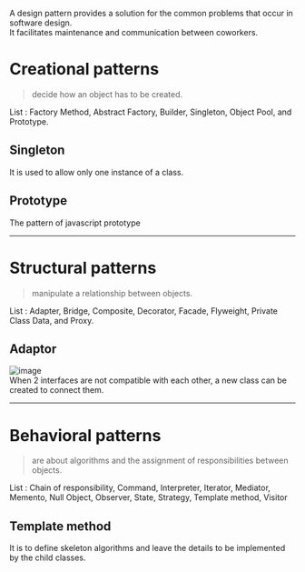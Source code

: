A design pattern provides a solution for the common problems that occur in software design.<br>
It facilitates maintenance and communication between coworkers.

# Creational patterns
>decide how an object has to be created.<br>

List : Factory Method, Abstract Factory, Builder, Singleton, Object Pool, and Prototype. 

## Singleton
It is used to allow only one instance of a class.

## Prototype
The pattern of javascript prototype

---
# Structural patterns
>manipulate a relationship between objects.<br>

List : Adapter, Bridge, Composite, Decorator, Facade, Flyweight, Private Class Data, and Proxy.

## Adaptor
![image](https://user-images.githubusercontent.com/67142421/178671279-5239da73-796e-48cd-b44e-ef2dd7e21ee1.png)<br>
When 2 interfaces are not compatible with each other, a new class can be created to connect them.

---
# Behavioral patterns
>are about algorithms and the assignment of responsibilities between objects.<br>

List : Chain of responsibility, Command, Interpreter, Iterator, Mediator, Memento, Null Object, Observer, State, Strategy, Template method, Visitor 

## Template method
It is to define skeleton algorithms and leave the details to be implemented by the child classes.
